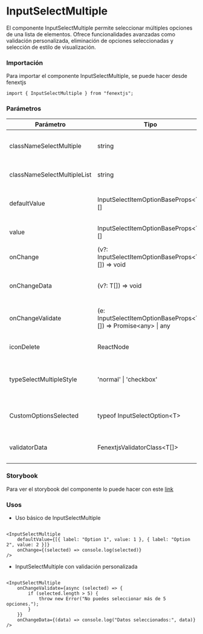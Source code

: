 # InputSelectMultiple

El componente InputSelectMultiple permite seleccionar múltiples opciones de una lista de elementos. Ofrece funcionalidades avanzadas como validación personalizada, eliminación de opciones seleccionadas y selección de estilo de visualización.

### Importación

Para importar el componente InputSelectMultiple, se puede hacer desde fenextjs

```tsx copy
import { InputSelectMultiple } from "fenextjs";
```

### Parámetros

| Parámetro | Tipo | Requerido | Default | Descripcion |
| --------- | ---- | --------- | ------- | ----------- |
| classNameSelectMultiple | string | no | "" | Clase CSS personalizada para el componente `select-multiple`. |
| classNameSelectMultipleList | string | no | "" | Clase CSS personalizada para la lista de opciones. |
| defaultValue | InputSelectItemOptionBaseProps\<T\>[] | no | [] | Opciones predeterminadas seleccionadas al iniciar el componente. |
| value | InputSelectItemOptionBaseProps\<T\>[] | no |  | Opciones seleccionadas actualmente. |
| onChange | (v?: InputSelectItemOptionBaseProps\<T\>[]) =\> void | no |  | Función que se ejecuta cuando el valor seleccionado cambia. |
| onChangeData | (v?: T[]) =\> void | no |  | Función que se ejecuta cuando los datos seleccionados cambian. |
| onChangeValidate | (e: InputSelectItemOptionBaseProps\<T\>[]) =\> Promise\<any\> \| any | no |  | Función de validación personalizada que se ejecuta cuando el valor cambia. |
| iconDelete | ReactNode | no | \<Trash /\> | Icono personalizado para eliminar una opción seleccionada. |
| typeSelectMultipleStyle | 'normal' \| 'checkbox' | no | 'normal' | Define el estilo del select múltiple. Puede ser `normal` o con casillas de verificación (`checkbox`). |
| CustomOptionsSelected | typeof InputSelectOption\<T\> | no |  | Componente personalizado para renderizar las opciones seleccionadas. |
| validatorData | FenextjsValidatorClass\<T[]\> | no |  | Instancia de `FenextjsValidatorClass` para validar los datos seleccionados. |

### Storybook

Para ver el storybook del componente lo puede hacer con este [link](https://fenextjs-component-storybook.vercel.app/?path=/story/input-inputselectmultiple--index)

### Usos

- Uso básico de InputSelectMultiple

```tsx copy

<InputSelectMultiple
    defaultValue={[{ label: "Option 1", value: 1 }, { label: "Option 2", value: 2 }]}
    onChange={(selected) => console.log(selected)}
/>
```

- InputSelectMultiple con validación personalizada

```tsx copy

<InputSelectMultiple
    onChangeValidate={async (selected) => {
        if (selected.length > 5) {
            throw new Error("No puedes seleccionar más de 5 opciones.");
        }
    }}
    onChangeData={(data) => console.log("Datos seleccionados:", data)}
/>
```

